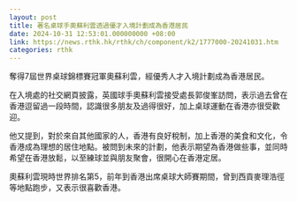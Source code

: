 ```yaml
---
layout: post
title: 著名桌球手奧蘇利雲透過優才入境計劃成為香港居民
date: 2024-10-31 12:53:01.000000000 +08:00
link: https://news.rthk.hk/rthk/ch/component/k2/1777000-20241031.htm
categories: rthk
---
```


奪得7屆世界桌球錦標賽冠軍奧蘇利雲，經優秀人才入境計劃成為香港居民。

在入境處的社交網頁披露，英國球手奧蘇利雲接受處長郭俊峯訪問，表示過去曾在香港逗留過一段時間，認識很多朋友及過得很好，加上桌球運動在香港亦很受歡迎。

他又提到，對於來自其他國家的人，香港有良好稅制，加上香港的美食和文化，令香港成為理想的居住地點。被問到未來的計劃，他表示期望為香港做些事，並同時希望在香港放鬆，以至練球並與朋友聚會，很開心在香港定居。

奧蘇利雲現時世界排名第5，前年到香港出席桌球大師賽期間，曾到西貢麥理浩徑等地點跑步，又表示很喜歡香港。
